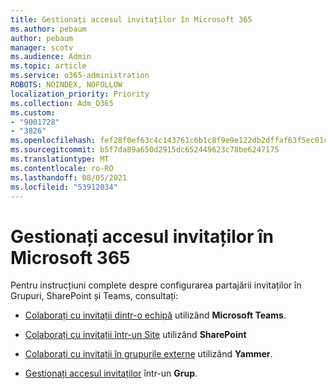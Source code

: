 ```yaml
---
title: Gestionați accesul invitaților în Microsoft 365
ms.author: pebaum
author: pebaum
manager: scotv
ms.audience: Admin
ms.topic: article
ms.service: o365-administration
ROBOTS: NOINDEX, NOFOLLOW
localization_priority: Priority
ms.collection: Adm_O365
ms.custom:
- "9001728"
- "3826"
ms.openlocfilehash: fef28f0ef63c4c143761c6b1c8f9e9e122db2dffaf63f5ec01c914f89c9a7592
ms.sourcegitcommit: b5f7da89a650d2915dc652449623c78be6247175
ms.translationtype: MT
ms.contentlocale: ro-RO
ms.lasthandoff: 08/05/2021
ms.locfileid: "53912034"
---
```

# <a name="manage-guest-access-in-microsoft-365"></a>Gestionați accesul invitaților în Microsoft 365

Pentru instrucțiuni complete despre configurarea partajării invitaților în Grupuri, SharePoint și Teams, consultați: 

- [Colaborați cu invitații dintr-o echipă](https://docs.microsoft.com/microsoft-365/solutions/collaborate-as-team?view=o365-worldwide) utilizând **Microsoft Teams**. 

- [Colaborați cu invitații într-un Site](https://docs.microsoft.com/microsoft-365/solutions/collaborate-in-site?view=o365-worldwide) utilizând **SharePoint** 

- [Colaborați cu invitații în grupurile externe](https://docs.microsoft.com/yammer/work-with-external-users/create-and-manage-external-groups?redirectSourcePath=%252farticle%252f9ccd15ce-0efc-4dc1-81bc-4a424ab6f92a.aspx) utilizând **Yammer**. 

- [Gestionați accesul invitaților](https://docs.microsoft.com/microsoft-365/admin/create-groups/manage-guest-access-in-groups?view=o365-worldwide) într-un **Grup**.
